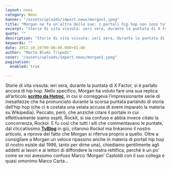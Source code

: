 ```yaml
---
layout: news
category: News
banner: "/assets/uploads/import.news/morgan1.jpeg"
title: "Morgan ne fa un’altra delle sue: i portali hip hop non sono tutti uguali"
excerpt: "Storie di vita vissuta: ieri sera, durante la puntata di X Factor, si è parlato ancora di hip hop. Nello specifico, Morgan ha voluto fare una sua replica all’articolo scritto da Hotmc, in cui si correggeva l’impressionante serie di inesattezze che ha pronunciato durante la scorsa puntata parlando di storia dell’hip hop (che ci è [&hellip"
quote: ""
description: "Storie di vita vissuta: ieri sera, durante la puntata di X Factor, si è parlato ancora di hip hop. Nello specifico, Morgan ha voluto fare una sua replica all’articolo scritto da Hotmc, in cui si correggeva l’impressionante serie di inesattezze che ha pronunciato durante la scorsa puntata parlando di storia dell’hip hop (che ci è [&hellip"
keywords: ""
date: 2012-10-26T00:00:00.000+01:00
author: "Marta Blumi Tripodi"
cover: "/assets/uploads/import.news/morgan1.jpeg"
pagination:
  enabled: true

---
```


Storie di vita vissuta: ieri sera, durante la puntata di X Factor, si è parlato ancora di hip hop. Nello specifico, Morgan ha voluto fare una sua replica all’articolo [**scritto da Hotmc**](https://hotmc.com/morgan-e-il-revisionismo-storico-sullhip-hop-a-x-factor/ "http://hotmc.com/morgan-e-il-revisionismo-storico-sullhip-hop-a-x-factor/"), in cui si correggeva l’impressionante serie di inesattezze che ha pronunciato durante la scorsa puntata parlando di storia dell’hip hop (che ci è costata una velata accusa di avere imparato la materia su Wikipedia). Peccato, però, che anziché citare il portale in cui effettivamente siamo ospiti, Rockit, si sia confuso e abbia invece citato la concorrenza, Rockol. E fu così che tutti i siti che commentavano le puntate, dal cliccatissimo [**TvBlog**](http://www.tvblog.it/post/98143/x-factor-6-la-puntata-del-25-ottobre-2012-akme-eliminati "http://www.tvblog.it/post/98143/x-factor-6-la-puntata-del-25-ottobre-2012-akme-eliminati") in giù, citarono Rockol ma linkarono il nostro articolo, a riprova del fatto che Morgan si riferiva proprio a quello. Oltre a consigliare a Morgan un veloce ripassino anche in materia di portali hip hop (il nostro esiste dal 1996, tanto per dirne una), chiediamo gentilmente agli addetti ai lavori e ai lettori di diffondere la nostra rettifica, perché è un po’ come se noi avessimo confuso Marco ‘Morgan’ Castoldi con il suo collega e quasi omonimo Marco Carta…